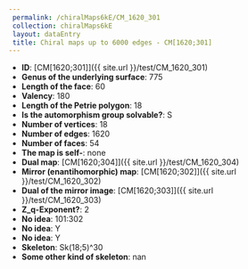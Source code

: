 ```yaml
--- 
 permalink: /chiralMaps6kE/CM_1620_301 
 collection: chiralMaps6kE
 layout: dataEntry
 title: Chiral maps up to 6000 edges - CM[1620;301]
---
```


- **ID**: [CM[1620;301]]({{ site.url }}/test/CM_1620_301)
- **Genus of the underlying surface**: 775
- **Length of the face**: 60
- **Valency**: 180
- **Length of the Petrie polygon**: 18
- **Is the automorphism group solvable?**: S
- **Number of vertices**: 18
- **Number of edges**: 1620
- **Number of faces**: 54
- **The map is self-**: none
- **Dual map**: [CM[1620;304]]({{ site.url }}/test/CM_1620_304)
- **Mirror (enantihomorphic) map**: [CM[1620;302]]({{ site.url }}/test/CM_1620_302)
- **Dual of the mirror image**: [CM[1620;303]]({{ site.url }}/test/CM_1620_303)
- **Z_q-Exponent?**: 2
- **No idea**:  101:302
- **No idea**: Y
- **No idea**: Y
- **Skeleton**: Sk(18;5)^30
- **Some other kind of skeleton**: nan
